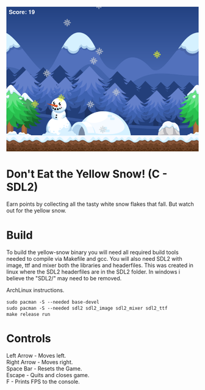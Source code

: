 ![Screenshot](screenshot.png)

# Don't Eat the Yellow Snow! (C - SDL2)
Earn points by collecting all the tasty white snow flakes that fall. But watch out for the yellow snow.

# Build
To build the yellow-snow binary you will need all required build tools needed to compile via Makefile and gcc. You will also need SDL2 with image, ttf and mixer both the libraries and headerfiles. This was created in linux where the SDL2 headerfiles are in the SDL2 folder. In windows i believe the "SDL2/" may need to be removed.

ArchLinux instructions.

    sudo pacman -S --needed base-devel
    sudo pacman -S --needed sdl2 sdl2_image sdl2_mixer sdl2_ttf
    make release run


# Controls
Left Arrow - Moves left.\
Right Arrow - Moves right.\
Space Bar - Resets the Game.\
Escape - Quits and closes game. \
F - Prints FPS to the console.

